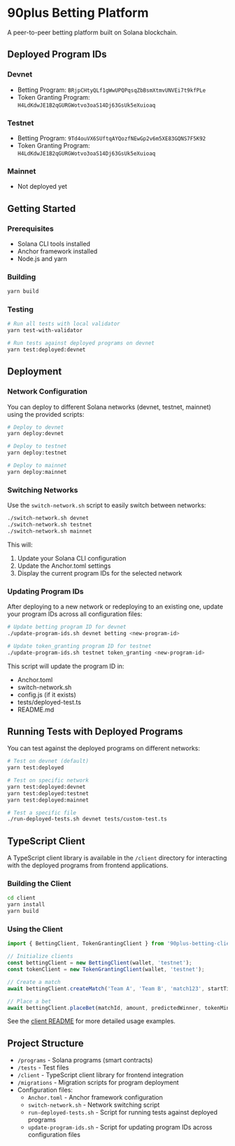 # 90plus Betting Platform

A peer-to-peer betting platform built on Solana blockchain.

## Deployed Program IDs

### Devnet
- Betting Program: `BRjpCHtyQLf1gWwUPQPqsqZbBsmXtmvUNVEi7t9kfPLe`
- Token Granting Program: `H4LdKdwJE1B2qGURGWotvo3oaS14Dj63GsUk5eXuioaq`

### Testnet
- Betting Program: `9Td4ouVX6SUftqAYQozfNEwGp2v6m5XE83GQNS7F5K92`
- Token Granting Program: `H4LdKdwJE1B2qGURGWotvo3oaS14Dj63GsUk5eXuioaq`

### Mainnet
- Not deployed yet

## Getting Started

### Prerequisites
- Solana CLI tools installed
- Anchor framework installed
- Node.js and yarn

### Building
```bash
yarn build
```

### Testing
```bash
# Run all tests with local validator
yarn test-with-validator

# Run tests against deployed programs on devnet
yarn test:deployed:devnet
```

## Deployment

### Network Configuration
You can deploy to different Solana networks (devnet, testnet, mainnet) using the provided scripts:

```bash
# Deploy to devnet
yarn deploy:devnet

# Deploy to testnet
yarn deploy:testnet

# Deploy to mainnet
yarn deploy:mainnet
```

### Switching Networks
Use the `switch-network.sh` script to easily switch between networks:

```bash
./switch-network.sh devnet
./switch-network.sh testnet
./switch-network.sh mainnet
```

This will:
1. Update your Solana CLI configuration
2. Update the Anchor.toml settings
3. Display the current program IDs for the selected network

### Updating Program IDs
After deploying to a new network or redeploying to an existing one, update your program IDs across all configuration files:

```bash
# Update betting program ID for devnet
./update-program-ids.sh devnet betting <new-program-id>

# Update token_granting program ID for testnet
./update-program-ids.sh testnet token_granting <new-program-id>
```

This script will update the program ID in:
- Anchor.toml
- switch-network.sh
- config.js (if it exists)
- tests/deployed-test.ts
- README.md

## Running Tests with Deployed Programs

You can test against the deployed programs on different networks:

```bash
# Test on devnet (default)
yarn test:deployed

# Test on specific network
yarn test:deployed:devnet
yarn test:deployed:testnet
yarn test:deployed:mainnet

# Test a specific file
./run-deployed-tests.sh devnet tests/custom-test.ts
```

## TypeScript Client

A TypeScript client library is available in the `/client` directory for interacting with the deployed programs from frontend applications.

### Building the Client
```bash
cd client
yarn install
yarn build
```

### Using the Client
```typescript
import { BettingClient, TokenGrantingClient } from '90plus-betting-client';

// Initialize clients
const bettingClient = new BettingClient(wallet, 'testnet');
const tokenClient = new TokenGrantingClient(wallet, 'testnet');

// Create a match
await bettingClient.createMatch('Team A', 'Team B', 'match123', startTime);

// Place a bet
await bettingClient.placeBet(matchId, amount, predictedWinner, tokenMint, bettorTokenAccount, escrowTokenAccount);
```

See the [client README](./client/README.md) for more detailed usage examples.

## Project Structure
- `/programs` - Solana programs (smart contracts)
- `/tests` - Test files
- `/client` - TypeScript client library for frontend integration
- `/migrations` - Migration scripts for program deployment
- Configuration files:
  - `Anchor.toml` - Anchor framework configuration
  - `switch-network.sh` - Network switching script
  - `run-deployed-tests.sh` - Script for running tests against deployed programs
  - `update-program-ids.sh` - Script for updating program IDs across configuration files